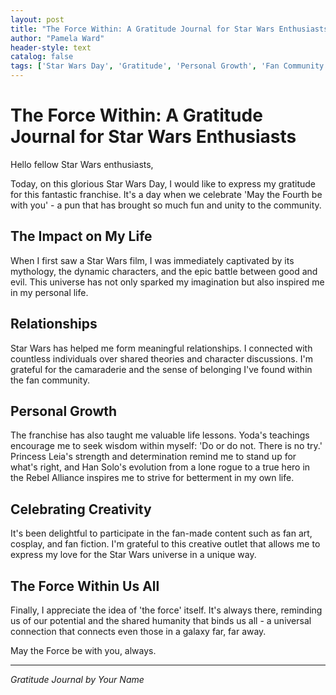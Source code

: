 ```yaml
---
layout: post
title: "The Force Within: A Gratitude Journal for Star Wars Enthusiasts"
author: "Pamela Ward"
header-style: text
catalog: false
tags: ['Star Wars Day', 'Gratitude', 'Personal Growth', 'Fan Community', 'Life Lessons', 'The Force']
---
```


# The Force Within: A Gratitude Journal for Star Wars Enthusiasts  

Hello fellow Star Wars enthusiasts,   

Today, on this glorious Star Wars Day, I would like to express my gratitude for this fantastic franchise. It's a day when we celebrate 'May the Fourth be with you' - a pun that has brought so much fun and unity to the community.  

## The Impact on My Life  

When I first saw a Star Wars film, I was immediately captivated by its mythology, the dynamic characters, and the epic battle between good and evil. This universe has not only sparked my imagination but also inspired me in my personal life.  

## Relationships  

Star Wars has helped me form meaningful relationships. I connected with countless individuals over shared theories and character discussions. I'm grateful for the camaraderie and the sense of belonging I've found within the fan community.  

## Personal Growth  

The franchise has also taught me valuable life lessons. Yoda's teachings encourage me to seek wisdom within myself: 'Do or do not. There is no try.' Princess Leia's strength and determination remind me to stand up for what's right, and Han Solo's evolution from a lone rogue to a true hero in the Rebel Alliance inspires me to strive for betterment in my own life.  

## Celebrating Creativity  

It's been delightful to participate in the fan-made content such as fan art, cosplay, and fan fiction. I'm grateful to this creative outlet that allows me to express my love for the Star Wars universe in a unique way.  

## The Force Within Us All  

Finally, I appreciate the idea of 'the force' itself. It's always there, reminding us of our potential and the shared humanity that binds us all - a universal connection that connects even those in a galaxy far, far away.  

May the Force be with you, always.  

---  

*Gratitude Journal by Your Name*  